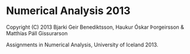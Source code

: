 Numerical Analysis 2013
==========
Copyright (C) 2013 Bjarki Geir Benediktsson, Haukur Óskar Þorgeirsson & Matthías Páll Gissurarson

Assignments in Numerical Analysis, University of Iceland 2013.
